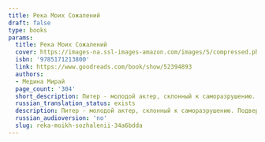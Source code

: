 ```yaml
---
title: Река Моих Сожалений
draft: false
type: books
params:
  title: Река Моих Сожалений
  cover: https://images-na.ssl-images-amazon.com/images/S/compressed.photo.goodreads.com/books/1584271264i/52394893.jpg
  isbn: '9785171213800'
  link: https://www.goodreads.com/book/show/52394893
  authors:
  - Медина Мирай
  page_count: '304'
  short_description: Питер - молодой актер, склонный к саморазрушению. Подвергать себя смертельным соблазнам – смысл его жизни, ведь другого смысла у него нет.
  russian_translation_status: exists
  description: Питер - молодой актер, склонный к саморазрушению. Подвергать себя смертельным соблазнам – смысл его жизни, ведь другого смысла у него нет. Однажды Питер встречает Колдера - молодого музыканта и певца, свою полную противоположность. Судьбы двух парней переплетаются, когда им предлагают сняться в одном фильме, которому предрекают ошеломительный успех. Актер, желающий стать певцом, и певец, мечтающий стать актером. Парень, видящий смерть во всем, и парень, видящий жизнь в смерти. Потерянный мальчик и мальчик, потерявший все. Готовы ли они погрузиться в реку своих сожалений?
  russian_audioversion: 'no'
  slug: reka-moikh-sozhalenii-34a6bdda
---
```

